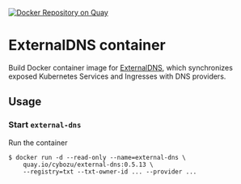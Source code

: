[![Docker Repository on Quay](https://quay.io/repository/cybozu/external-dns/status "Docker Repository on Quay")](https://quay.io/repository/cybozu/external-dns)

ExternalDNS container
=====================

Build Docker container image for [ExternalDNS][], which synchronizes exposed Kubernetes Services and Ingresses with DNS providers.


Usage
-----

### Start `external-dns`

Run the container

```console
$ docker run -d --read-only --name=external-dns \
    quay.io/cybozu/external-dns:0.5.13 \
    --registry=txt --txt-owner-id ... --provider ...
```

[ExternalDNS]: https://github.com/kubernetes-incubator/external-dns/
